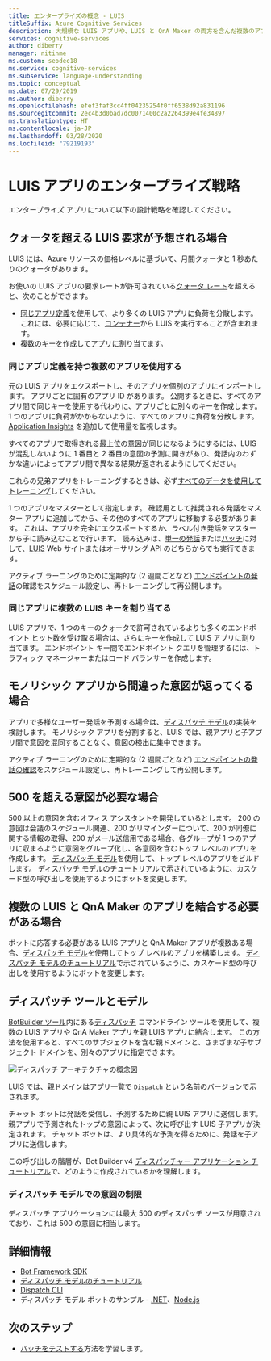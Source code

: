 ```yaml
---
title: エンタープライズの概念 - LUIS
titleSuffix: Azure Cognitive Services
description: 大規模な LUIS アプリや、LUIS と QnA Maker の両方を含んだ複数のアプリの設計概念を理解します。
services: cognitive-services
author: diberry
manager: nitinme
ms.custom: seodec18
ms.service: cognitive-services
ms.subservice: language-understanding
ms.topic: conceptual
ms.date: 07/29/2019
ms.author: diberry
ms.openlocfilehash: efef3faf3cc4ff04235254f0ff6538d92a831196
ms.sourcegitcommit: 2ec4b3d0bad7dc0071400c2a2264399e4fe34897
ms.translationtype: HT
ms.contentlocale: ja-JP
ms.lasthandoff: 03/28/2020
ms.locfileid: "79219193"
---
```

# <a name="enterprise-strategies-for-a-luis-app"></a>LUIS アプリのエンタープライズ戦略
エンタープライズ アプリについて以下の設計戦略を確認してください。

## <a name="when-you-expect-luis-requests-beyond-the-quota"></a>クォータを超える LUIS 要求が予想される場合

LUIS には、Azure リソースの価格レベルに基づいて、月間クォータと 1 秒あたりのクォータがあります。 

お使いの LUIS アプリの要求レートが許可されている[クォータ レート](https://azure.microsoft.com/pricing/details/cognitive-services/language-understanding-intelligent-services/)を超えると、次のことができます。

* [同じアプリ定義](#use-multiple-apps-with-same-app-definition)を使用して、より多くの LUIS アプリに負荷を分散します。 これには、必要に応じて、[コンテナー](luis-container-howto.md)から LUIS を実行することが含まれます。 
* [複数のキーを作成してアプリに割り当てます](#assign-multiple-luis-keys-to-same-app)。 

### <a name="use-multiple-apps-with-same-app-definition"></a>同じアプリ定義を持つ複数のアプリを使用する
元の LUIS アプリをエクスポートし、そのアプリを個別のアプリにインポートします。 アプリごとに固有のアプリ ID があります。 公開するときに、すべてのアプリ間で同じキーを使用する代わりに、アプリごとに別々のキーを作成します。 1 つのアプリに負荷がかからないように、すべてのアプリに負荷を分散します。 [Application Insights](luis-tutorial-bot-csharp-appinsights.md) を追加して使用量を監視します。 

すべてのアプリで取得される最上位の意図が同じになるようにするには、LUIS が混乱しないように 1 番目と 2 番目の意図の予測に開きがあり、発話内のわずかな違いによってアプリ間で異なる結果が返されるようにしてください。 

これらの兄弟アプリをトレーニングするときは、必ず[すべてのデータを使用してトレーニング](luis-how-to-train.md#train-with-all-data)してください。

1 つのアプリをマスターとして指定します。 確認用として推奨される発話をマスター アプリに追加してから、その他のすべてのアプリに移動する必要があります。 これは、アプリを完全にエクスポートするか、ラベル付き発話をマスターから子に読み込むことで行います。 読み込みは、[単一の発話](https://westus.dev.cognitive.microsoft.com/docs/services/5890b47c39e2bb17b84a55ff/operations/5890b47c39e2bb052c5b9c08)または[バッチ](https://westus.dev.cognitive.microsoft.com/docs/services/5890b47c39e2bb17b84a55ff/operations/5890b47c39e2bb052c5b9c09)に対して、[LUIS](luis-reference-regions.md) Web サイトまたはオーサリング API のどちらからでも実行できます。 

アクティブ ラーニングのために定期的な (2 週間ごとなど) [エンドポイントの発話](luis-how-to-review-endpoint-utterances.md)の確認をスケジュール設定し、再トレーニングして再公開します。 

### <a name="assign-multiple-luis-keys-to-same-app"></a>同じアプリに複数の LUIS キーを割り当てる
LUIS アプリで、1 つのキーのクォータで許可されているよりも多くのエンドポイント ヒット数を受け取る場合は、さらにキーを作成して LUIS アプリに割り当てます。 エンドポイント キー間でエンドポイント クエリを管理するには、トラフィック マネージャーまたはロード バランサーを作成します。 

## <a name="when-your-monolithic-app-returns-wrong-intent"></a>モノリシック アプリから間違った意図が返ってくる場合
アプリで多様なユーザー発話を予測する場合は、[ディスパッチ モデル](#dispatch-tool-and-model)の実装を検討します。 モノリシック アプリを分割すると、LUIS では、親アプリと子アプリ間で意図を混同することなく、意図の検出に集中できます。 

アクティブ ラーニングのために定期的な (2 週間ごとなど) [エンドポイントの発話の確認](luis-how-to-review-endpoint-utterances.md)をスケジュール設定し、再トレーニングして再公開します。 

## <a name="when-you-need-to-have-more-than-500-intents"></a>500 を超える意図が必要な場合
500 以上の意図を含むオフィス アシスタントを開発しているとします。 200 の意図は会議のスケジュール関連、200 がリマインダーについて、200 が同僚に関する情報の取得、200 がメール送信用である場合、各グループが 1 つのアプリに収まるように意図をグループ化し、各意図を含むトップ レベルのアプリを作成します。 [ディスパッチ モデル](#dispatch-tool-and-model)を使用して、トップ レベルのアプリをビルドします。 [ディスパッチ モデルのチュートリアル](https://docs.microsoft.com/azure/bot-service/bot-builder-tutorial-dispatch?view=azure-bot-service-4.0&branch=master&tabs=cs)で示されているように、カスケード型の呼び出しを使用するようにボットを変更します。 

## <a name="when-you-need-to-combine-several-luis-and-qna-maker-apps"></a>複数の LUIS と QnA Maker のアプリを結合する必要がある場合
ボットに応答する必要がある LUIS アプリと QnA Maker アプリが複数ある場合、[ディスパッチ モデル](#dispatch-tool-and-model)を使用してトップ レベルのアプリを構築します。  [ディスパッチ モデルのチュートリアル](https://docs.microsoft.com/azure/bot-service/bot-builder-tutorial-dispatch?view=azure-bot-service-4.0&branch=master&tabs=cs)で示されているように、カスケード型の呼び出しを使用するようにボットを変更します。 

## <a name="dispatch-tool-and-model"></a>ディスパッチ ツールとモデル
[BotBuilder ツール](https://github.com/Microsoft/botbuilder-tools)内にある[ディスパッチ][dispatch-tool] コマンドライン ツールを使用して、複数の LUIS アプリや QnA Maker アプリを親 LUIS アプリに結合します。 この方法を使用すると、すべてのサブジェクトを含む親ドメインと、さまざまな子サブジェクト ドメインを、別々のアプリに指定できます。 

![ディスパッチ アーキテクチャの概念図](./media/luis-concept-enterprise/dispatch-architecture.png)

LUIS では、親ドメインはアプリ一覧で `Dispatch` という名前のバージョンで示されます。 

チャット ボットは発話を受信し、予測するために親 LUIS アプリに送信します。 親アプリで予測されたトップの意図によって、次に呼び出す LUIS 子アプリが決定されます。 チャット ボットは、より具体的な予測を得るために、発話を子アプリに送信します。

この呼び出しの階層が、Bot Builder v4 [ディスパッチャー アプリケーション チュートリアル](https://docs.microsoft.com/azure/bot-service/bot-builder-tutorial-dispatch?view=azure-bot-service-4.0&branch=master&tabs=cs)で、どのように作成されているかを理解します。  

### <a name="intent-limits-in-dispatch-model"></a>ディスパッチ モデルでの意図の制限
ディスパッチ アプリケーションには最大 500 のディスパッチ ソースが用意されており、これは 500 の意図に相当します。 

## <a name="more-information"></a>詳細情報

* [Bot Framework SDK](https://github.com/Microsoft/botframework)
* [ディスパッチ モデルのチュートリアル](https://docs.microsoft.com/azure/bot-service/bot-builder-tutorial-dispatch?view=azure-bot-service-4.0&branch=master&tabs=cs)
* [Dispatch CLI](https://github.com/Microsoft/botbuilder-tools)
* ディスパッチ モデル ボットのサンプル - [.NET](https://github.com/microsoft/BotBuilder-Samples/tree/master/samples/csharp_dotnetcore/14.nlp-with-dispatch)、[Node.js](https://github.com/microsoft/BotBuilder-Samples/tree/master/samples/javascript_nodejs/14.nlp-with-dispatch)

## <a name="next-steps"></a>次のステップ

* [バッチをテストする](luis-how-to-batch-test.md)方法を学習します。

[dispatcher-application-tutorial]: https://aka.ms/bot-dispatch
[dispatch-tool]: https://aka.ms/dispatch-tool

